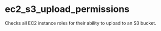 # ec2_s3_upload_permissions
Checks all EC2 instance roles for their ability to upload to an S3 bucket.
